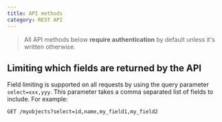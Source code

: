 ```yaml
---
title: API methods
category: REST API
---
```


> All API methods below **require authentication** by default unless it's written otherwise.

## Limiting which fields are returned by the API

Field limiting is supported on all requests by using the query parameter `select=xxx,yyy`.
This parameter takes a comma separated list of fields to include. For example:

`GET /myobjects?select=id,name,my_field1,my_field2`